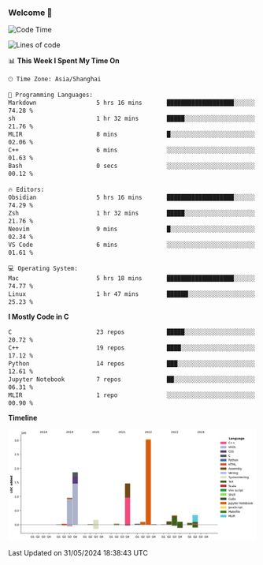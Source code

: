 ### Welcome 👋

<!--START_SECTION:waka-->
![Code Time](http://img.shields.io/badge/Code%20Time-1%2C491%20hrs%2032%20mins-blue)

![Lines of code](https://img.shields.io/badge/From%20Hello%20World%20I%27ve%20Written-8.7%20million%20lines%20of%20code-blue)

📊 **This Week I Spent My Time On** 

```text
🕑︎ Time Zone: Asia/Shanghai

💬 Programming Languages: 
Markdown                 5 hrs 16 mins       ███████████████████░░░░░░   74.28 % 
sh                       1 hr 32 mins        █████░░░░░░░░░░░░░░░░░░░░   21.76 % 
MLIR                     8 mins              █░░░░░░░░░░░░░░░░░░░░░░░░   02.06 % 
C++                      6 mins              ░░░░░░░░░░░░░░░░░░░░░░░░░   01.63 % 
Bash                     0 secs              ░░░░░░░░░░░░░░░░░░░░░░░░░   00.12 % 

🔥 Editors: 
Obsidian                 5 hrs 16 mins       ███████████████████░░░░░░   74.29 % 
Zsh                      1 hr 32 mins        █████░░░░░░░░░░░░░░░░░░░░   21.76 % 
Neovim                   9 mins              █░░░░░░░░░░░░░░░░░░░░░░░░   02.34 % 
VS Code                  6 mins              ░░░░░░░░░░░░░░░░░░░░░░░░░   01.61 % 

💻 Operating System: 
Mac                      5 hrs 18 mins       ███████████████████░░░░░░   74.77 % 
Linux                    1 hr 47 mins        ██████░░░░░░░░░░░░░░░░░░░   25.23 % 
```

**I Mostly Code in C** 

```text
C                        23 repos            █████░░░░░░░░░░░░░░░░░░░░   20.72 % 
C++                      19 repos            ████░░░░░░░░░░░░░░░░░░░░░   17.12 % 
Python                   14 repos            ███░░░░░░░░░░░░░░░░░░░░░░   12.61 % 
Jupyter Notebook         7 repos             ██░░░░░░░░░░░░░░░░░░░░░░░   06.31 % 
MLIR                     1 repo              ░░░░░░░░░░░░░░░░░░░░░░░░░   00.90 % 
```



**Timeline**

![Lines of Code chart](https://raw.githubusercontent.com/Bohan-hu/Bohan-hu/master/assets/bar_graph.png)


 Last Updated on 31/05/2024 18:38:43 UTC
<!--END_SECTION:waka-->



